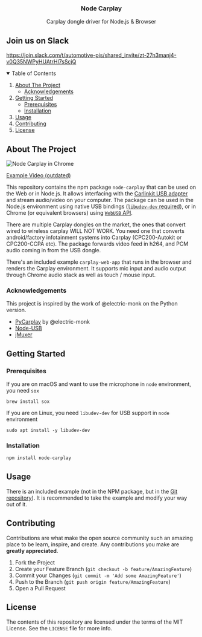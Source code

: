 
<h3 align="center">Node Carplay</h3>
  <p align="center">
    Carplay dongle driver for Node.js & Browser
</p>

## Join us on Slack
https://join.slack.com/t/automotive-pis/shared_invite/zt-27n3manj4-v0Q35NWPyHUAtrHl7sScjQ

<!-- TABLE OF CONTENTS -->
<details open="open">
  <summary>Table of Contents</summary>
  <ol>
    <li>
      <a href="#about-the-project">About The Project</a>
      <ul>
        <li><a href="#built-with">Acknowledgements</a></li>
      </ul>
    </li>
    <li>
      <a href="#getting-started">Getting Started</a>
      <ul>
        <li><a href="#prerequisites">Prerequisites</a></li>
        <li><a href="#installation">Installation</a></li>
      </ul>
    </li>
    <li><a href="#usage">Usage</a></li>
    <li><a href="#contributing">Contributing</a></li>
    <li><a href="#license">License</a></li>
  </ol>
</details>



<!-- ABOUT THE PROJECT -->
## About The Project

![Node Carplay in Chrome](https://github.com/rhysmorgan134/node-CarPlay/assets/4278113/3cbb5cab-fd62-4282-9fad-1b1aed90ad33)

[Example Video (outdated)](https://youtu.be/mBeYd7RNw1w)

This repository contains the npm package `node-carplay` that can be used on the Web or in Node.js. It allows interfacing with the [Carlinkit USB adapter](https://amzn.to/3X6OaF9) and stream audio/video on your computer. The package can be used in the Node.js environment using native USB bindings ([`libudev-dev` required](https://github.com/node-usb/node-usb#prerequisites)), or in Chrome (or equivalent browsers) using [`WebUSB` API](https://developer.mozilla.org/en-US/docs/Web/API/WebUSB_API).

There are multiple Carplay dongles on the market, the ones that convert wired to wireless carplay WILL NOT WORK. You need one that converts android/factory infotainment systems into Carplay (CPC200-Autokit or CPC200-CCPA etc). The package forwards video feed in h264, and PCM audio coming in from the USB dongle.

There's an included example `carplay-web-app` that runs in the browser and renders the Carplay environment. It supports mic input and audio output through Chrome audio stack as well as touch / mouse input.

### Acknowledgements

This project is inspired by the work of @electric-monk on the Python version.

* [PyCarplay](https://github.com/electric-monk/pycarplay) by @electric-monk
* [Node-USB](https://github.com/node-usb/node-usb)
* [jMuxer](https://github.com/samirkumardas/jmuxer)


## Getting Started

### Prerequisites

If you are on macOS and want to use the microphone in `node` environment, you need `sox`

```shell
brew install sox
```

If you are on Linux, you need `libudev-dev` for USB support in `node` environment

```shell
sudo apt install -y libudev-dev
```

### Installation

```javascript
npm install node-carplay
```

## Usage

There is an included example (not in the NPM package, but in the [Git repository](https://github.com/rhysmorgan134/node-CarPlay)). It is recommended to take the example and modify your way out of it.


## Contributing

Contributions are what make the open source community such an amazing place to be learn, inspire, and create. Any contributions you make are **greatly appreciated**.

1. Fork the Project
2. Create your Feature Branch (`git checkout -b feature/AmazingFeature`)
3. Commit your Changes (`git commit -m 'Add some AmazingFeature'`)
4. Push to the Branch (`git push origin feature/AmazingFeature`)
5. Open a Pull Request 


## License

The contents of this repository are licensed under the terms of the MIT License.
See the `LICENSE` file for more info.
